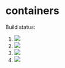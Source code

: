 # containers

Build status:

1. [![](https://github.com/snarayan23/container_oop/workflows/tests-BinaryTree/badge.svg)](https://github.com/snarayan23/container_oop/actions?query=workflow%3Atests-BinaryTree)
1. [![](https://github.com/snarayan23/container_oop/workflows/tests-BST/badge.svg)](https://github.com/snarayan23/container_oop/actions?query=workflow%3Atests-BST)
1. [![](https://github.com/snarayan23/container_oop/workflows/tests-AVLTree/badge.svg)](https://github.com/snarayan23/container_oop/actions?query=workflow%3Atests-AVLTree)
1. [![](https://github.com/snarayan23/container_oop/workflows/tests-Heap/badge.svg)](https://github.com/snarayan23/container_oop/actions?query=workflow%3Atests-Heap)
